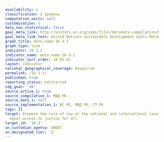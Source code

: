 ```yaml
---
availability: 2
classification: 3 уровень
computation_units: null
customisation: 1
data_non_statistical: false
goal_meta_link: http://unstats.un.org/sdgs/files/metadata-compilation/Metadata-Goal-16.pdf
goal_meta_link_text: United Nations Sustainable Development Goals Metadata (pdf 1361kB)
graph_title: meta.name-16-3-1
graph_type: line
indicator: 16.3.1
indicator_name: meta.name-16-3-1
indicator_sort_order: 16-03-01
layout: indicator
national_geographical_coverage: Казахстан
permalink: /16-3-1/
published: true
reporting_status: notstarted
sdg_goal: '16'
source_active_1: true
source_compilation_1: МВД РК
source_data_1: null
source_implementation_1: ВС РК, МВД РК, ГП РК
tags: []
target: Promote the rule of law at the national and international levels and ensure
  equal access to justice for all
target_id: '16.3'
un_custodian_agency: UNODC
un_designated_tier: '2'
---
```

